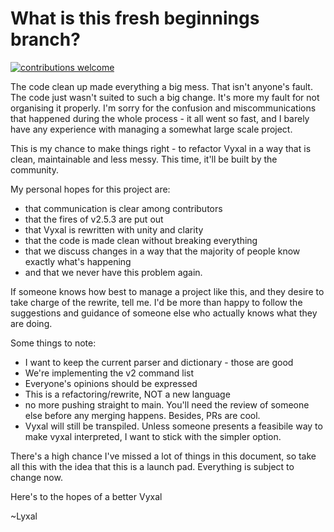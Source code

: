 # What is this fresh beginnings branch? 

[![contributions welcome](https://img.shields.io/badge/contributions-welcome-brightgreen.svg?style=flat)](https://github.com/dwyl/esta/issues)


The code clean up made everything a big mess. That isn't anyone's fault. The code just wasn't suited to such a big change. It's more my fault for not organising it properly.
I'm sorry for the confusion and miscommunications that happened during the whole process - it all went so fast, and I barely have any experience with managing a somewhat large scale project. 


This is my chance to make things right - to refactor Vyxal in a way that is clean, maintainable and less messy. This time, it'll be built by the community.

My personal hopes for this project are:

- that communication is clear among contributors 
- that the fires of v2.5.3 are put out 
- that Vyxal is rewritten with unity and clarity
- that the code is made clean without breaking everything
- that we discuss changes in a way that the majority of people know exactly what's happening
- and that we never have this problem again. 

If someone knows how best to manage a project like this, and they desire to take charge of the rewrite, tell me. I'd be more than happy to follow the suggestions and guidance of someone else who actually knows what they are doing. 

Some things to note:

- I want to keep the current parser and dictionary - those are good
- We're implementing the v2 command list 
- Everyone's opinions should be expressed 
- This is a refactoring/rewrite, NOT a new language 
- no more pushing straight to main. You'll need the review of someone else before any merging happens. Besides, PRs are cool. 
- Vyxal will still be transpiled. Unless someone presents a feasibile way to make vyxal interpreted, I want to stick with the simpler option. 

There's a high chance I've missed a lot of things in this document, so take all this with the idea that this is a launch pad. Everything is subject to change now.

Here's to the hopes of a better Vyxal

~Lyxal
